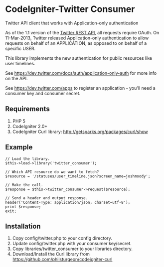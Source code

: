 # CodeIgniter-Twitter Consumer

Twitter API client that works with Application-only authentication 

As of the 1.1 version of the [Twitter REST API](https://dev.twitter.com/docs/api), all requests require OAuth.
On 11-Mar-2013, Twitter released Application-only authentication to allow
requests on behalf of an APPLICATION, as opposed to on behalf of a specific USER.

This library implements the new authentication for public resources like user timelines.

See <https://dev.twitter.com/docs/auth/application-only-auth> for more info on the API.

See <https://dev.twitter.com/apps> to register an application - you'll need a consumer key and consumer secret.

## Requirements

1. PHP 5
2. CodeIgniter 2.0+
3. CodeIgniter Curl library: <http://getsparks.org/packages/curl/show>

## Example

	// Load the library.
	$this->load->library('twitter_consumer');
	
	// Which API resource do we want to fetch?
	$resource = '/statuses/user_timeline.json?screen_name=joshmoody';
	
	// Make the call.
	$response = $this->twitter_consumer->request($resource);
	
	// Send a header and output response.
	header('Content-Type: application/json; charset=utf-8');
	print $response;
	exit;

## Installation
1. Copy config/twitter.php to your config directory.
2. Update config/twitter.php with your consumer key/secret.
3. Copy libraries/twitter_consumer to your libraries directory.
4. Download/Install the Curl library from <https://github.com/philsturgeon/codeigniter-curl>